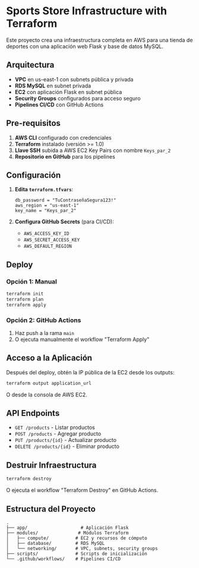 # Sports Store Infrastructure with Terraform

Este proyecto crea una infraestructura completa en AWS para una tienda de deportes con una aplicación web Flask y base de datos MySQL.

## Arquitectura

- **VPC** en us-east-1 con subnets pública y privada
- **RDS MySQL** en subnet privada
- **EC2** con aplicación Flask en subnet pública
- **Security Groups** configurados para acceso seguro
- **Pipelines CI/CD** con GitHub Actions

## Pre-requisitos

1. **AWS CLI** configurado con credenciales
2. **Terraform** instalado (versión >= 1.0)
3. **Llave SSH** subida a AWS EC2 Key Pairs con nombre `Keys_par_2`
4. **Repositorio en GitHub** para los pipelines

## Configuración

1. **Edita `terraform.tfvars`**:
   ```hcl
   db_password = "TuContraseñaSegura123!"
   aws_region = "us-east-1"
   key_name = "Keys_par_2"
   ```

2. **Configura GitHub Secrets** (para CI/CD):
   - `AWS_ACCESS_KEY_ID`
   - `AWS_SECRET_ACCESS_KEY`
   - `AWS_DEFAULT_REGION`

## Deploy

### Opción 1: Manual
```bash
terraform init
terraform plan
terraform apply
```

### Opción 2: GitHub Actions
1. Haz push a la rama `main`
2. O ejecuta manualmente el workflow "Terraform Apply"

## Acceso a la Aplicación

Después del deploy, obtén la IP pública de la EC2 desde los outputs:
```bash
terraform output application_url
```

O desde la consola de AWS EC2.

## API Endpoints

- `GET /products` - Listar productos
- `POST /products` - Agregar producto
- `PUT /products/{id}` - Actualizar producto
- `DELETE /products/{id}` - Eliminar producto

## Destruir Infraestructura

```bash
terraform destroy
```

O ejecuta el workflow "Terraform Destroy" en GitHub Actions.

## Estructura del Proyecto

```
.
├── app/                    # Aplicación Flask
├── modules/               # Módulos Terraform
│   ├── compute/          # EC2 y recursos de cómputo
│   ├── database/         # RDS MySQL
│   └── networking/       # VPC, subnets, security groups
├── scripts/              # Scripts de inicialización
└── .github/workflows/    # Pipelines CI/CD
``` 
